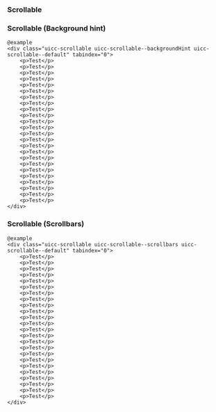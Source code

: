### Scrollable

### Scrollable (Background hint)

    @example
    <div class="uicc-scrollable uicc-scrollable--backgroundHint uicc-scrollable--default" tabindex="0">
        <p>Test</p>
        <p>Test</p>
        <p>Test</p>
        <p>Test</p>
        <p>Test</p>
        <p>Test</p>
        <p>Test</p>
        <p>Test</p>
        <p>Test</p>
        <p>Test</p>
        <p>Test</p>
        <p>Test</p>
        <p>Test</p>
        <p>Test</p>
        <p>Test</p>
        <p>Test</p>
        <p>Test</p>
        <p>Test</p>
        <p>Test</p>
        <p>Test</p>
        <p>Test</p>
        <p>Test</p>
        <p>Test</p>
        <p>Test</p>
    </div>

### Scrollable (Scrollbars)

    @example
    <div class="uicc-scrollable uicc-scrollable--scrollbars uicc-scrollable--default" tabindex="0">
        <p>Test</p>
        <p>Test</p>
        <p>Test</p>
        <p>Test</p>
        <p>Test</p>
        <p>Test</p>
        <p>Test</p>
        <p>Test</p>
        <p>Test</p>
        <p>Test</p>
        <p>Test</p>
        <p>Test</p>
        <p>Test</p>
        <p>Test</p>
        <p>Test</p>
        <p>Test</p>
        <p>Test</p>
        <p>Test</p>
        <p>Test</p>
        <p>Test</p>
        <p>Test</p>
        <p>Test</p>
        <p>Test</p>
        <p>Test</p>
    </div>
